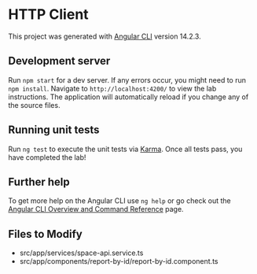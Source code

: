 # HTTP Client

This project was generated with [Angular CLI](https://github.com/angular/angular-cli) version 14.2.3.

## Development server

Run `npm start` for a dev server. If any errors occur, you might need to run `npm install`.  Navigate to `http://localhost:4200/` to view the lab instructions. The application will automatically reload if you change any of the source files.

## Running unit tests

Run `ng test` to execute the unit tests via [Karma](https://karma-runner.github.io). Once all tests pass, you have completed the lab!

## Further help

To get more help on the Angular CLI use `ng help` or go check out the [Angular CLI Overview and Command Reference](https://angular.io/cli) page.

## Files to Modify
- src/app/services/space-api.service.ts
- src/app/components/report-by-id/report-by-id.component.ts